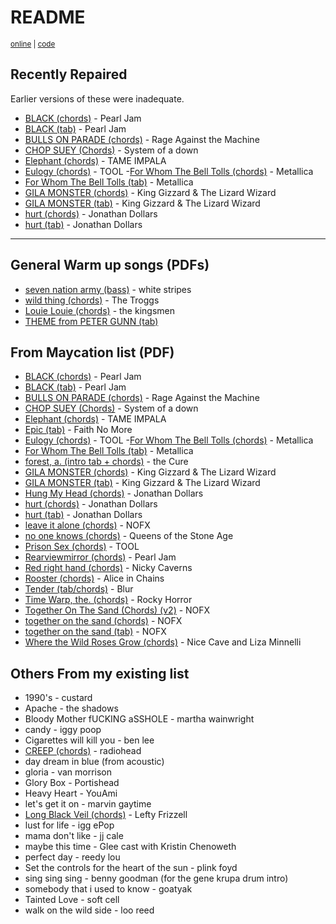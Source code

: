 # README

<small>[online](https://secretgeek.github.io/vas-arrangements/) | [code](https://github.com/secretGeek/vas-arrangements)</small>

## Recently Repaired

Earlier versions of these were inadequate.

- [BLACK (chords)](.\black_chords__pearl_jam.pdf) - Pearl Jam
- [BLACK (tab)](.\black_tab__pearl_jam.pdf) - Pearl Jam
- [BULLS ON PARADE (chords)](.\bulls_on_parade_chords.pdf) - Rage Against the Machine
- [CHOP SUEY (Chords)](.\chop_suey_chords__system_of_a_down.pdf) - System of a down
- [Elephant (chords)](.\elephant_chords__tame_impala.pdf) - TAME IMPALA
- [Eulogy (chords)](.\eulogy_chords__TOOL.pdf) - TOOL
-[For Whom The Bell Tolls (chords)](.\for_whom_the_bell_tolls_chords__TOOL.pdf) - Metallica
- [For Whom The Bell Tolls (tab)](.\for_whom_the_bell_tolls_tab__TOOL.pdf) - Metallica
- [GILA MONSTER (chords)](gila_monster_chords__King_Gizzard_and_the_Lizard_Wizzard.pdf) - King Gizzard & The Lizard Wizard
- [GILA MONSTER (tab)](.\gila_monster_tab__king_gizzard_and_the_lizard_wizard.pdf) - King Gizzard & The Lizard Wizard
- [hurt (chords)](.\hurt_chords__Johnny_Cash.pdf) - Jonathan Dollars
- [hurt (tab)](.\hurt_tab__johnny_cash.pdf) - Jonathan Dollars

------

## General Warm up songs (PDFs)

- [seven nation army (bass)](.\seven_nation_army_bass.pdf) - white stripes
- [wild thing (chords)](.\wild_thing_chords.pdf) - The Troggs
- [Louie Louie (chords)](./01_Louie_Louie.pdf) - the kingsmen
- [THEME from PETER GUNN (tab)](02_THEME_from_PETER_GUNN.pdf)

## From Maycation list (PDF)

- [BLACK (chords)](.\black_chords__pearl_jam.pdf) - Pearl Jam
- [BLACK (tab)](.\black_tab__pearl_jam.pdf) - Pearl Jam
- [BULLS ON PARADE (chords)](.\bulls_on_parade_chords.pdf) - Rage Against the Machine
- [CHOP SUEY (Chords)](.\chop_suey_chords__system_of_a_down.pdf) - System of a down
- [Elephant (chords)](.\elephant_chords__tame_impala.pdf) - TAME IMPALA
- [Epic (tab)](.\epic_tab.pdf) - Faith No More
- [Eulogy (chords)](.\eulogy_chords__TOOL.pdf) - TOOL
-[For Whom The Bell Tolls (chords)](.\for_whom_the_bell_tolls_chords__TOOL.pdf) - Metallica
- [For Whom The Bell Tolls (tab)](.\for_whom_the_bell_tolls_tab__TOOL.pdf) - Metallica
- [forest, a. (intro tab + chords)](.\a_forest_chords.pdf) - the Cure
- [GILA MONSTER (chords)](gila_monster_chords__King_Gizzard_and_the_Lizard_Wizzard.pdf) - King Gizzard & The Lizard Wizard
- [GILA MONSTER (tab)](.\gila_monster_tab__king_gizzard_and_the_lizard_wizard.pdf) - King Gizzard & The Lizard Wizard
- [Hung My Head (chords)](.\00_Hung_My_Head.pdf) - Jonathan Dollars
- [hurt (chords)](.\hurt_chords__Johnny_Cash.pdf) - Jonathan Dollars
- [hurt (tab)](.\hurt_tab__johnny_cash.pdf) - Jonathan Dollars
- [leave it alone (chords)](.\leave_it_alone_chords.pdf) - NOFX
- [no one knows (chords)](.\no_one_knows_chords.pdf) - Queens of the Stone Age
- [Prison Sex (chords)](.\prison_sex_chords.pdf) - TOOL
- [Rearviewmirror (chords)](.\rearviewmirror_chords.pdf) - Pearl Jam
- [Red right hand (chords)](.\red_right_hand_chords.pdf) - Nicky Caverns
- [Rooster (chords)](.\rooster_chords.pdf) - Alice in Chains
- [Tender (tab/chords)](.\03_Tender_Blur.pdf) - Blur
- [Time Warp, the. (chords)](.\the_rocky_horror_picture_show_the_time_warp_chords.pdf) - Rocky Horror
- [Together On The Sand (Chords) (v2)](.\Together_On_The_Sand_Chords_(ver_2)_by_NOFXtabs_@_Ultimate_Guitar_Archive.pdf) - NOFX
- [together on the sand (chords)](.\together_on_the_sand_chords.pdf) - NOFX
- [together on the sand (tab)](.\together_on_the_sand_tab.pdf) - NOFX
- [Where the Wild Roses Grow (chords)](.\where_the_wild_roses_grow_chords.pdf) - Nice Cave and Liza Minnelli

## Others From my existing list

- 1990's - custard
- Apache - the shadows
- Bloody Mother fUCKING aSSHOLE - martha wainwright
- candy - iggy poop
- Cigarettes will kill you - ben lee
- [CREEP (chords)](.\creep_chords.pdf) - radiohead
- day dream in blue (from acoustic)
- gloria - van morrison
- Glory Box - Portishead
- Heavy Heart - YouAmi
- let's get it on - marvin gaytime
- [Long Black Veil (chords)](.\long_black_veil__lefty_frizzell_chords.pdf) - Lefty Frizzell
- lust for life - igg ePop
- mama don't like - jj cale
- maybe this time - Glee cast with Kristin Chenoweth
- perfect day - reedy lou
- Set the controls for the heart of the sun - plink foyd
- sing sing sing - benny goodman (for the gene krupa drum intro)
- somebody that i used to know - goatyak
- Tainted Love - soft cell
- walk on the wild side - loo reed
